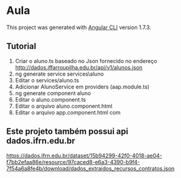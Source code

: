 # Aula

This project was generated with [Angular CLI](https://github.com/angular/angular-cli) version 1.7.3.

## Tutorial
1. Criar o aluno.ts baseado no Json fornecido no endereço http://dados.iffarroupilha.edu.br/api/v1/alunos.json
2. ng generate service services\aluno
3. Editar o services/aluno.ts
4. Adicionar AlunoService em providers (aap.module.ts)
5. ng generate component aluno
6. Editar o aluno.component.ts
7. Editar o arquivo aluno.component.html
8. Editar o arquivo app.component.html com <app-aluno></app-aluno>

## Este projeto também possui api dados.ifrn.edu.br
https://dados.ifrn.edu.br/dataset/15b94299-42f0-4018-ae04-f7bb2efaa86e/resource/97caced8-e6a3-4390-b9f4-7f54a6a8fe4b/download/dados_extraidos_recursos_contratos.json
